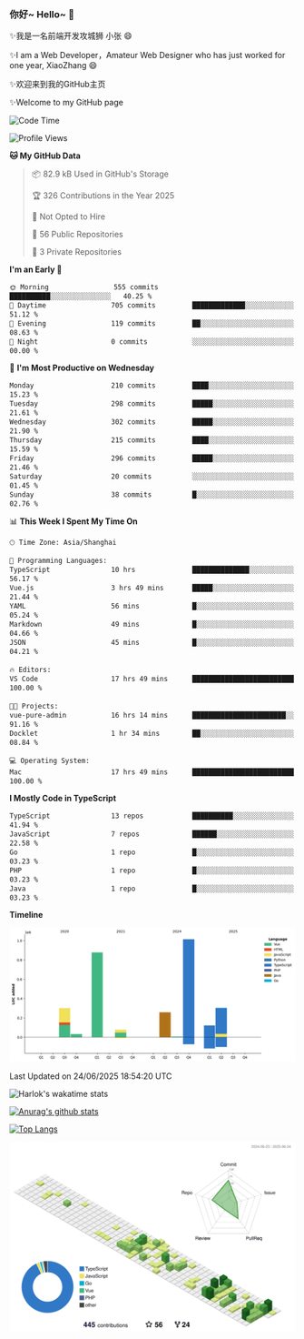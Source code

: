 ### 你好~ Hello~ 👋

✨我是一名前端开发攻城狮 小张 😄

✨I am a Web Developer，Amateur Web Designer who has just worked for one year, XiaoZhang 😄

✨欢迎来到我的GitHub主页

✨Welcome to my GitHub page
<!--
**7148505/7148505** is a ✨ _special_ ✨ repository because its `README.md` (this file) appears on your GitHub profile.

Here are some ideas to get you started:

- 🔭 I’m currently working on ...
- 🌱 I’m currently learning ...
- 👯 I’m looking to collaborate on ...
- 🤔 I’m looking for help with ...
- 💬 Ask me about ...
- 📫 How to reach me: ...
- 😄 Pronouns: ...
- ⚡ Fun fact: ...
-->

<!--START_SECTION:waka-->
![Code Time](http://img.shields.io/badge/Code%20Time-2%2C724%20hrs%2016%20mins-blue)

![Profile Views](http://img.shields.io/badge/Profile%20Views-2-blue)

**🐱 My GitHub Data** 

> 📦 82.9 kB Used in GitHub's Storage 
 > 
> 🏆 326 Contributions in the Year 2025
 > 
> 🚫 Not Opted to Hire
 > 
> 📜 56 Public Repositories 
 > 
> 🔑 3 Private Repositories 
 > 
**I'm an Early 🐤** 

```text
🌞 Morning                555 commits         ██████████░░░░░░░░░░░░░░░   40.25 % 
🌆 Daytime                705 commits         █████████████░░░░░░░░░░░░   51.12 % 
🌃 Evening                119 commits         ██░░░░░░░░░░░░░░░░░░░░░░░   08.63 % 
🌙 Night                  0 commits           ░░░░░░░░░░░░░░░░░░░░░░░░░   00.00 % 
```
📅 **I'm Most Productive on Wednesday** 

```text
Monday                   210 commits         ████░░░░░░░░░░░░░░░░░░░░░   15.23 % 
Tuesday                  298 commits         █████░░░░░░░░░░░░░░░░░░░░   21.61 % 
Wednesday                302 commits         █████░░░░░░░░░░░░░░░░░░░░   21.90 % 
Thursday                 215 commits         ████░░░░░░░░░░░░░░░░░░░░░   15.59 % 
Friday                   296 commits         █████░░░░░░░░░░░░░░░░░░░░   21.46 % 
Saturday                 20 commits          ░░░░░░░░░░░░░░░░░░░░░░░░░   01.45 % 
Sunday                   38 commits          █░░░░░░░░░░░░░░░░░░░░░░░░   02.76 % 
```


📊 **This Week I Spent My Time On** 

```text
🕑︎ Time Zone: Asia/Shanghai

💬 Programming Languages: 
TypeScript               10 hrs              ██████████████░░░░░░░░░░░   56.17 % 
Vue.js                   3 hrs 49 mins       █████░░░░░░░░░░░░░░░░░░░░   21.44 % 
YAML                     56 mins             █░░░░░░░░░░░░░░░░░░░░░░░░   05.24 % 
Markdown                 49 mins             █░░░░░░░░░░░░░░░░░░░░░░░░   04.66 % 
JSON                     45 mins             █░░░░░░░░░░░░░░░░░░░░░░░░   04.21 % 

🔥 Editors: 
VS Code                  17 hrs 49 mins      █████████████████████████   100.00 % 

🐱‍💻 Projects: 
vue-pure-admin           16 hrs 14 mins      ███████████████████████░░   91.16 % 
Docklet                  1 hr 34 mins        ██░░░░░░░░░░░░░░░░░░░░░░░   08.84 % 

💻 Operating System: 
Mac                      17 hrs 49 mins      █████████████████████████   100.00 % 
```

**I Mostly Code in TypeScript** 

```text
TypeScript               13 repos            ██████████░░░░░░░░░░░░░░░   41.94 % 
JavaScript               7 repos             ██████░░░░░░░░░░░░░░░░░░░   22.58 % 
Go                       1 repo              █░░░░░░░░░░░░░░░░░░░░░░░░   03.23 % 
PHP                      1 repo              █░░░░░░░░░░░░░░░░░░░░░░░░   03.23 % 
Java                     1 repo              █░░░░░░░░░░░░░░░░░░░░░░░░   03.23 % 
```



**Timeline**

![Lines of Code chart](https://raw.githubusercontent.com/littleCareless/littleCareless/master/assets/bar_graph.png)


 Last Updated on 24/06/2025 18:54:20 UTC
<!--END_SECTION:waka-->
![Harlok's wakatime stats](https://github-readme-stats.vercel.app/api/wakatime?username=littleCareless)

[![Anurag's github stats](https://github-readme-stats.vercel.app/api?username=littleCareless)](https://github.com/anuraghazra/github-readme-stats)

[![Top Langs](https://github-readme-stats.vercel.app/api/top-langs/?username=littleCareless&layout=compact)](https://github.com/anuraghazra/github-readme-stats)

![](./profile-3d-contrib/profile-green-animate.svg)
